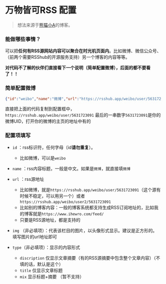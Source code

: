 # 万物皆可RSS 配置

> 想法来源于[熊猫小A](https://blog.imalan.cn)的博客。


### 能做哪些事情？

可以把**任何有RSS源网站内容可以聚合在时光机页面内**。比如微博、微信公众号、（前两个需要RSShub的开源服务支持）另一个博客的内容等等。

**对代码不了解的伙伴们直接看下一个说明（简单配置微博），后面的都不要看了！！**


### 简单配置微博

```json
{"id":"weibo","name":"微博","url":"https://rsshub.app/weibo/user/5631723091"}
```

直接把上面的代码复制到配置框中，`https://rsshub.app/weibo/user/5631723091` 最后的一串数字`5631723091`是你的微博UID，打开你的微博的主页的地址中有的

### 配置项填写

* `id` ：rss标识符，任何字母（id**请勿重复**）。
    * 比如微博，可以是`weibo`
* `name` ：rss内容标题，一般是中文。如果是`微博`，就直接填`微博`
* `url` ：rss源地址
    * 比如微博，就是`https://rsshub.app/weibo/user/5631723091`（这个源有时候不稳定，可以用另一个）或者`https://rsshub.app/weibo/user2/5631723091`
    * 比如别的博客内容：一般的博客系统都支持生成RSS订阅地址的，比如我的博客就是`https://www.ihewro.com/feed/`
    * 只要是RSS源地址，都是支持的
* `img` （非必填项）：代表该栏目的图片，以头像形式显示。建议是正方形的。填写图片的url地址即可
* `type`（非必填项）：显示的内容形式

    * `discription` 仅显示文章摘要（有的RSS源摘要中包含整个文章内容）（不填的话，默认是这个）
    * `title` 仅显示文章标题
    * `mix` 显示标题+摘要 （暂不支持）





